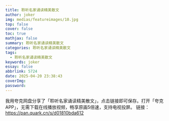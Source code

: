 ```yaml
---
title: 聆听名家诵读精美散文
author: joker
img: medias/featureimages/10.jpg
top: false
cover: false
toc: true
mathjax: false
summary: 聆听名家诵读精美散文
categories: 聆听名家诵读精美散文
tags:
  - 聆听名家诵读精美散文
keywords: joker
essay: false
abbrlink: 5724
date: 2025-04-20 23:38:43
coverImg:
password:
---
```


我用夸克网盘分享了「聆听名家诵读精美散文」，点击链接即可保存。打开「夸克APP」，无需下载在线播放视频，畅享原画5倍速，支持电视投屏。
链接：https://pan.quark.cn/s/d01810bda612

